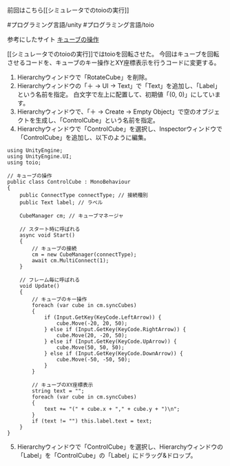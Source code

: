 前回はこちら[[シミュレータでのtoioの実行]]

#プログラミング言語/unity 
#プログラミング言語/toio 

参考にしたサイト
[キューブの操作](https://note.com/npaka/n/n65434b469d2d)

[[シミュレータでのtoioの実行]]ではtoioを回転させた。
今回はキューブを回転させるコードを、キューブのキー操作とXY座標表示を行うコードに変更する。


1. Hierarchyウィンドウで「RotateCube」を削除。
2. Hierarchyウィンドウの「＋ → UI → Text」で「Text」を追加し、「Label」という名前を指定。
   白文字で左上に配置して、初期値「(0, 0)」にしています。
3. Hierarchyウィンドウで、「＋ → Create → Empty Object」で空のオブジェクトを生成し、「ControlCube」という名前を指定。
4. Hierarchyウィンドウで「ControlCube」を選択し、Inspectorウィンドウで「ControlCube」を追加し、以下のように編集。
```
using UnityEngine;
using UnityEngine.UI;
using toio;

// キューブの操作
public class ControlCube : MonoBehaviour
{
    public ConnectType connectType; // 接続種別
    public Text label; // ラベル

    CubeManager cm; // キューブマネージャ

    // スタート時に呼ばれる
    async void Start()
    {
        // キューブの接続
        cm = new CubeManager(connectType);
        await cm.MultiConnect(1);
    }

    // フレーム毎に呼ばれる
    void Update()
    {
        // キューブのキー操作
        foreach (var cube in cm.syncCubes)
        {
            if (Input.GetKey(KeyCode.LeftArrow)) {
                cube.Move(-20, 20, 50);
            } else if (Input.GetKey(KeyCode.RightArrow)) {
                cube.Move(20, -20, 50);
            } else if (Input.GetKey(KeyCode.UpArrow)) {
                cube.Move(50, 50, 50);
            } else if (Input.GetKey(KeyCode.DownArrow)) {
                cube.Move(-50, -50, 50);
            }
        }

        // キューブのXY座標表示
        string text = "";
        foreach (var cube in cm.syncCubes)
        {
            text += "(" + cube.x + "," + cube.y + ")\n";
        }
        if (text != "") this.label.text = text;
    }
}
```
5. Hierarchyウィンドウで「ControlCube」を選択し、Hierarchyウィンドウの「Label」を「ControlCube」の「Label」にドラッグ&ドロップ。